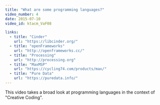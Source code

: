 ```yaml
---
title: "What are some programming languages?"
video_number: 4
date: 2015-07-10
video_id: ktacm_VaF08

links:
  - title: "Cinder"
    url: "https://libcinder.org/"
  - title: "openFrameworks"
    url: "http://openframeworks.cc/"
  - title: "Processing"
    url: "http://processing.org"
  - title: "MaxMSP"
    url: "https://cycling74.com/products/max/"
  - title: "Pure Data"
    url: "https://puredata.info/"
---
```


This video takes a broad look at programming languages in the context of "Creative Coding".
